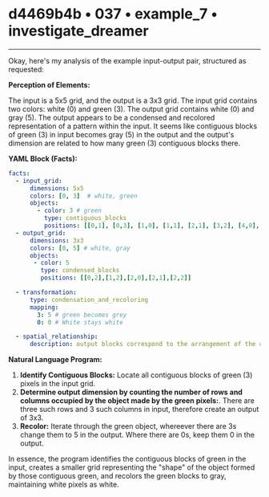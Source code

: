 # d4469b4b • 037 • example_7 • investigate_dreamer

---
Okay, here's my analysis of the example input-output pair, structured as requested:

**Perception of Elements:**

The input is a 5x5 grid, and the output is a 3x3 grid. The input grid contains two colors: white (0) and green (3). The output grid contains white (0) and gray (5). The output appears to be a condensed and recolored representation of a pattern within the input. It seems like contiguous blocks of green (3) in input becomes gray (5) in the output and the output's dimension are related to how many green (3) contiguous blocks there.

**YAML Block (Facts):**



```yaml
facts:
  - input_grid:
      dimensions: 5x5
      colors: [0, 3]  # white, green
      objects:
        - color: 3 # green
          type: contiguous_blocks
          positions: [[0,1], [0,3], [1,0], [1,1], [2,1], [3,2], [4,0], [4,1], [4,2]]
  - output_grid:
      dimensions: 3x3
      colors: [0, 5] # white, gray
      objects:
       - color: 5
         type: condensed_blocks
         positions: [[0,2],[1,2],[2,0],[2,1],[2,2]]

  - transformation:
      type: condensation_and_recoloring
      mapping:
        3: 5 # green becomes grey
        0: 0 # White stays white

  - spatial_relationship:
      description: output blocks correspond to the arrangement of the contiguous green blocks in the input grid
```



**Natural Language Program:**

1.  **Identify Contiguous Blocks:** Locate all contiguous blocks of green (3) pixels in the input grid.
2.  **Determine output dimension by counting the number of rows and columns occupied by the object made by the green pixels:**. There are three such rows and 3 such columns in input, therefore create an output of 3x3.
3.  **Recolor:** Iterate through the green object, whereever there are 3s change them to 5 in the output. Where there are 0s, keep them 0 in the output.

In essence, the program identifies the contiguous blocks of green in the input, creates a smaller grid representing the "shape" of the object formed by those contiguous green, and recolors the green blocks to gray, maintaining white pixels as white.

